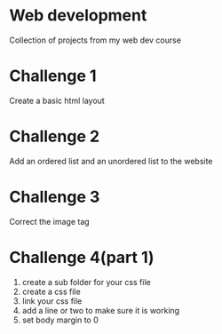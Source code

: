 # Web development
Collection of projects from my web dev course

# Challenge 1
Create a basic html layout

# Challenge 2
Add an ordered list and an unordered list to the website

# Challenge 3 
Correct the image tag

# Challenge 4(part 1) 
1. create a sub folder for your css file
1. create a css file 
1. link your css file
1. add a line or two to make sure it is working 
1. set body margin to 0
